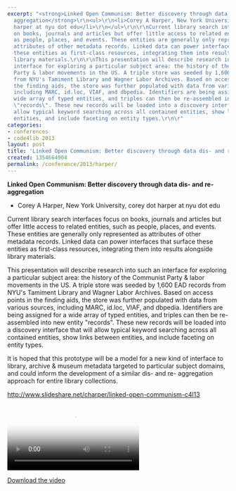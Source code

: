 ```yaml
---
excerpt: "<strong>Linked Open Communism: Better discovery through data dis- and re-
  aggregation</strong>\r\n<ul>\r\n<li>Corey A Harper, New York University, corey dot
  harper at nyu dot edu</li>\r\n</ul>\r\n\r\nCurrent library search interfaces focus
  on books, journals and articles but offer little access to related entities, such
  as people, places, and events. These entities are generally only represented as
  attributes of other metadata records. Linked data can power interfaces that surface
  these entities as first-class resources, integrating them into results alongside
  library materials.\r\n\r\nThis presentation will describe research into such an
  interface for exploring a particular subject area: the history of the Communist
  Party & labor movements in the US. A triple store was seeded by 1,600 EAD records
  from NYU's Tamiment Library and Wagner Labor Archives. Based on access points in
  the finding aids, the store was further populated with data from various sources,
  including MARC, id.loc, VIAF, and dbpedia. Identifiers are being assigned for a
  wide array of typed entities, and triples can then be re-assembled into new entity
  \"records\". These new records will be loaded into a discovery interface that will
  allow typical keyword searching across all contained entities, show links between
  entities, and include faceting on entity types.\r\n\r"
categories:
- conferences
- code4lib 2013
layout: post
title: 'Linked Open Communism: Better discovery through data dis- and re- aggregation'
created: 1354664904
permalink: /conference/2013/harper/
---
```

<strong>Linked Open Communism: Better discovery through data dis- and re- aggregation</strong>
<ul>
<li>Corey A Harper, New York University, corey dot harper at nyu dot edu</li>
</ul>

Current library search interfaces focus on books, journals and articles but offer little access to related entities, such as people, places, and events. These entities are generally only represented as attributes of other metadata records. Linked data can power interfaces that surface these entities as first-class resources, integrating them into results alongside library materials.

This presentation will describe research into such an interface for exploring a particular subject area: the history of the Communist Party & labor movements in the US. A triple store was seeded by 1,600 EAD records from NYU's Tamiment Library and Wagner Labor Archives. Based on access points in the finding aids, the store was further populated with data from various sources, including MARC, id.loc, VIAF, and dbpedia. Identifiers are being assigned for a wide array of typed entities, and triples can then be re-assembled into new entity "records". These new records will be loaded into a discovery interface that will allow typical keyword searching across all contained entities, show links between entities, and include faceting on entity types.

It is hoped that this prototype will be a model for a new kind of interface to library, archive & museum metadata targeted to particular subject domains, and could inform the development of a similar dis- and re- aggregation approach for entire library collections.

<a href="http://www.slideshare.net/charper/linked-open-communism-c4l13">http://www.slideshare.net/charper/linked-open-communism-c4l13</a>

<video controls="" poster="https://ia801606.us.archive.org/28/items/code4libCoreyAHarper/Wed-Corey.gif"><source src="https://ia801606.us.archive.org/28/items/code4libCoreyAHarper/Wed-Corey.mp4" type="video/mp4"><source src="https://ia801606.us.archive.org/28/items/code4libCoreyAHarper/Wed-Corey.ogv" type="video/ogg"></video><p><a href="https://ia801606.us.archive.org/28/items/code4libCoreyAHarper/Wed-Corey.mp4">Download the video</a></p>

